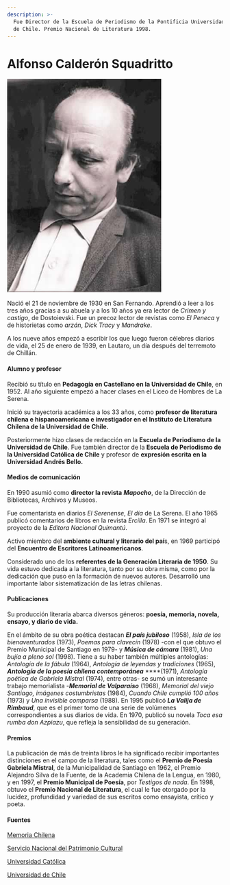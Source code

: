 ```yaml
---
description: >-
  Fue Director de la Escuela de Periodismo de la Pontificia Universidad Católica
  de Chile. Premio Nacional de Literatura 1998.
---
```


# Alfonso Calderón Squadritto

![Alfonso Calder&#xF3;n Squadritto. Foto: El Mercurio de Valpara&#xED;so.](../../.gitbook/assets/calderon.jpg)

Nació el 21 de noviembre de 1930 en San Fernando.  Aprendió a leer a los tres años gracias a su abuela y a los 10 años ya era lector de _Crimen y castigo_, de Dostoievski. Fue un precoz lector de revistas como _El Peneca_ y de historietas como _arzán_, _Dick Tracy_ y _Mandrake_.

A los nueve años empezó a escribir los que luego fueron célebres diarios de vida, el 25 de enero de 1939, en Lautaro, un día después del terremoto de Chillán.

#### Alumno y profesor

Recibió su título en **Pedagogía en Castellano en la Universidad de Chile**, en 1952. Al año siguiente empezó a hacer clases en el Liceo de Hombres de La Serena.

Inició su trayectoria académica a los 33 años, como **profesor de literatura chilena e hispanoamericana e investigador en el Instituto de Literatura Chilena de la Universidad de Chile.**

Posteriormente hizo clases de redacción en la **Escuela de Periodismo de la Universidad de Chile**. Fue también director de la **Escuela de Periodismo de la Universidad Católica de Chile** y profesor de **expresión escrita en la Universidad Andrés Bello.**

#### Medios de comunicación

En 1990 asumió como **director la revista** _**Mapocho**_, de la Dirección de Bibliotecas, Archivos y Museos.

Fue comentarista en diarios _El Serenense_, _El día_ de La Serena. El año 1965 publicó comentarios de libros en la revista _Ercilla_. En 1971 se integró al proyecto de la _Editora Nacional Quimantú_.

Activo miembro del **ambiente cultural y literario del paí**s, en 1969 participó del **Encuentro de Escritores Latinoamericanos**.

Considerado uno de los **referentes de la Generación Literaria de 1950**. Su vida estuvo dedicada a la literatura, tanto por su obra misma, como por la dedicación que puso en la formación de nuevos autores. Desarrolló una importante labor sistematización de las letras chilenas.

#### Publicaciones

Su producción literaria abarca diversos géneros: **poesía, memoria, novela, ensayo, y diario de vida.**

En el ámbito de su obra poética destacan _**El país jubiloso**_ \(1958\), _Isla de los bienaventurados_ \(1973\), _Poemas para clavecín_ \(1978\) -con el que obtuvo el Premio Municipal de Santiago en 1979- y _**Música de cámara**_ \(1981\), _Una bujía a pleno sol_ \(1998\). Tiene a su haber también múltiples antologías: _Antología de la fábula_ \(1964\), _Antología de leyendas y tradiciones_ \(1965\), _**Antología de la poesía chilena contemporánea**_ ****\(1971\), _Antología poética de Gabriela Mistral_ \(1974\), entre otras- se sumó un interesante trabajo memorialista -_**Memorial de Valparaíso**_ \(1968\), _Memorial del viejo Santiago, imágenes costumbristas_ \(1984\), _Cuando Chile cumplió 100 años_ \(1973\) y _Una invisible comparsa_ \(1988\). En 1995 publicó _**La Valija de Rimbaud**_, que es el primer tomo de una serie de volúmenes correspondientes a sus diarios de vida. En 1970, publicó su novela _Toca esa rumba don Azpiazu_, que refleja la sensibilidad de su generación.

#### Premios

La publicación de más de treinta libros le ha significado recibir importantes distinciones en el campo de la literatura, tales como el **Premio de Poesía Gabriela Mistral**, de la Municipalidad de Santiago en 1962, el Premio Alejandro Silva de la Fuente, de la Academia Chilena de la Lengua, en 1980, y en 1997, el **Premio Municipal de Poesía**, por _Testigos de nada_. En 1998, obtuvo el **Premio Nacional de Literatura**, el cual le fue otorgado por la lucidez, profundidad y variedad de sus escritos como ensayista, crítico y poeta.

#### Fuentes

[Memoria Chilena](http://www.memoriachilena.gob.cl/602/w3-article-3283.html)

[Servicio Nacional del Patrimonio Cultural](http://www.patrimoniocultural.gob.cl/614/w3-article-5882.html?_noredirect=1)

[Universidad Católica](https://www.uc.cl/es/component/content/article/7417-alfonso-calderon-squadritto-1930--2008)

[Universidad de Chile](http://www.uchile.cl/portal/presentacion/historia/grandes-figuras/premios-nacionales/literatura/6540/alfonso-calderon-squadritto)

